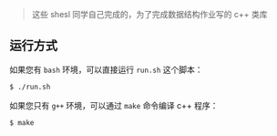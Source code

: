 > 这些 shesl 同学自己完成的，为了完成数据结构作业写的 c++ 类库

## 运行方式

如果您有 `bash` 环境，可以直接运行 `run.sh` 这个脚本：

```bash
$ ./run.sh
```



如果您只有 `g++` 环境，可以通过 `make` 命令编译 c++ 程序：

```bash
$ make
```
